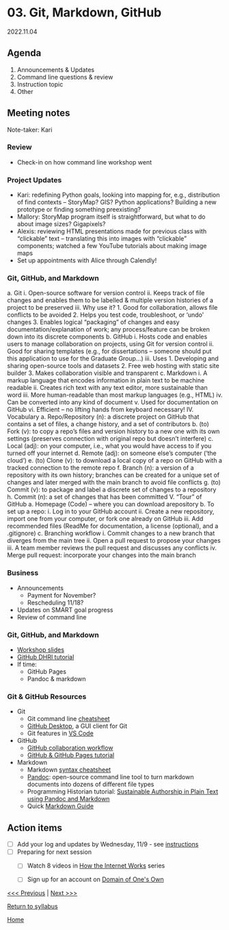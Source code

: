# 03. Git, Markdown, GitHub
2022.11.04

## Agenda
1. Announcements & Updates
2. Command line questions & review
3. Instruction topic
4. Other

## Meeting notes
Note-taker: Kari

### Review
- Check-in on how command line workshop went

### Project Updates

- Kari: redefining Python goals, looking into mapping for, e.g., distribution of find contexts – StoryMap? GIS? Python applications? Building a new prototype or    finding something preexisting?
- Mallory: StoryMap program itself is straightforward, but what to do about image sizes? Gigapixels?
- Alexis: reviewing HTML presentations made for previous class with “clickable” text – translating this into images with “clickable” components; watched a few YouTube tutorials about making image maps
- Set up appointments with Alice through Calendly!

### Git, GitHub, and Markdown
  a.	Git
    i.	Open-source software for version control
    ii.	Keeps track of file changes and enables them to be labelled & multiple version histories of a project to be preserved
    iii.	Why use it?
      1.	Good for collaboration, allows file conflicts to be avoided
      2.	Helps you test code, troubleshoot, or ‘undo’ changes
      3.	Enables logical “packaging” of changes and easy documentation/explanation of work; any process/feature can be broken down into its discrete components
  b.	GitHub
    i.	Hosts code and enables users to manage collaboration on projects, using Git for version control
    ii.	Good for sharing templates (e.g., for dissertations – someone should put this application to use for the Graduate Group…)
    iii.	Uses
      1.	Developing and sharing open-source tools and datasets
      2.	Free web hosting with static site builder
      3.	Makes collaboration visible and transparent
  c.	Markdown
    i.	A markup language that encodes information in plain text to be machine readable
    ii.	Creates rich text with any text editor, more sustainable than word
    iii.	More human-readable than most markup languages (e.g., HTML)
    iv.	Can be converted into any kind of document
    v.	Used for documentation on GitHub
    vi.	Efficient – no lifting hands from keyboard necessary!
IV.	Vocabulary
  a.	Repo/Repository (n): a discrete project on GitHub that contains a set of files, a change history, and a set of contributors
  b.	(to) Fork (v): to copy a repo’s files and version history to a new one with its own settings (preserves connection with original repo but doesn’t interfere) 
  c.	Local (adj): on your computer, i.e., what you would have access to if you turned off your internet
  d.	Remote (adj): on someone else’s computer (‘the cloud’)
  e.	(to) Clone (v): to download a local copy of a repo on GitHub with a tracked connection to the remote repo 
  f.	Branch (n): a version of a repository with its own history; branches can be created for a unique set of changes and later merged with the main branch to avoid file conflicts
  g.	(to) Commit (v): to package and label a discrete set of changes to a repository
  h.	Commit (n): a set of changes that has been committed
V.	“Tour” of GitHub
  a.	Homepage (Code) – where you can download arepository
  b.	To set up a repo:
    i.	Log in to your GitHub account
    ii.	Create a new repository, import one from your computer, or fork one already on GitHub
    iii.	Add recommended files (ReadMe for documentation, a license (optional), and a .gitignore)
  c.	Branching workflow
    i.	Commit changes to a new branch that diverges from the main tree
    ii.	Open a pull request to propose your changes
    iii.	A team member reviews the pull request and discusses any conflicts
    iv.	Merge pull request: incorporate your changes into the main branch

### Business
- Announcements
  - Payment for November?
  - Rescheduling 11/18?
- Updates on SMART goal progress
- Review of command line

### Git, GitHub, and Markdown
- [Workshop slides](https://alicemcgrath.digital.brynmawr.edu/pres/git-hub.html)
- [GitHub DHRI tutorial](https://github.com/DHRI-Curriculum/git)
- If time: 
  - GitHub Pages
  - Pandoc & markdown

### Git & GitHub Resources

- Git
  - Git command line [cheatsheet](https://education.github.com/git-cheat-sheet-education.pdf)
  - [GitHub Desktop](https://desktop.github.com/), a GUI client for Git
  - Git features in [VS Code](https://code.visualstudio.com/docs/editor/versioncontrol#:~:text=Visual%20Studio%20Code%20has%20integrated,on%20the%20VS%20Code%20Marketplace.)
- GitHub
  - [GitHub collaboration workflow](https://guides.github.com/introduction/flow/)
  - [GitHub & GitHub Pages tutorial](https://lab.github.com/githubtraining/introduction-to-github)
- Markdown
  - Markdown [syntax cheatsheet](https://www.markdownguide.org/cheat-sheet/)
  - [Pandoc](https://pandoc.org/): open-source command line tool to turn markdown documents into dozens of different file types
  - Programming Historian tutorial: [Sustainable Authorship in Plain Text using Pandoc and Markdown](http://programminghistorian.org/en/lessons/sustainable-authorship-in-plain-text-using-pandoc-and-markdown)
  - Quick [Markdown Guide](../resources/markdown-guide.md) 



## Action items
- [ ] Add your log and updates by Wednesday, 11/9 - see [instructions](../logs/sample.md)
- [ ] Preparing for next session
  - [ ] Watch 8 videos in [How the Internet Works](https://www.youtube.com/playlist?list=PLzdnOPI1iJNfMRZm5DDxco3UdsFegvuB7) series
  - [ ] Sign up for an account on [Domain of One's Own](digital.brynmawr.edu)



[<<< Previous](02-computation.md) | [Next >>>]()

[Return to syllabus](../syllabus.md)

[Home](../README.md)
